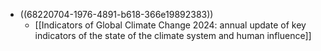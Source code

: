 - ((68220704-1976-4891-b618-366e19892383))
	- [[Indicators of Global Climate Change 2024: annual update of key indicators of the state of the climate system and human influence]]